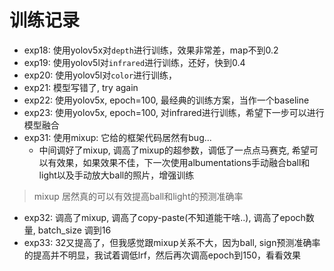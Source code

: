 # 训练记录

- exp18: 使用yolov5x对`depth`进行训练，效果非常差，map不到0.2
- exp19: 使用yolov5l对`infrared`进行训练，还好，快到0.4
- exp20: 使用yolov5l对`color`进行训练，
- exp21: 模型写错了, try again
- exp22: 使用yolov5x, epoch=100, 最经典的训练方案，当作一个baseline
- exp23: 使用yolov5x, epoch=100, 对infrared进行训练，希望下一步可以进行模型融合
- exp31: 使用mixup: 它给的框架代码居然有bug... 
	- 中间调好了mixup, 调高了mixup的超参数，调低了一点点马赛克, 希望可以有效果，如果效果不佳，下一次使用albumentations手动融合ball和light以及手动放大ball的照片，增强训练
> mixup 居然真的可以有效提高ball和light的预测准确率
- exp32: 调高了mixup, 调高了copy-paste(不知道能干啥..), 调高了epoch数量, batch_size 调到16
- exp33: 32又提高了，但我感觉跟mixup关系不大，因为ball, sign预测准确率的提高并不明显，我试着调低lrf，然后再次调高epoch到150，看看效果
